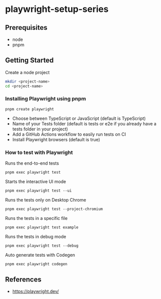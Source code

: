 # playwright-setup-series

## Prerequisites

- node
- pnpm

## Getting Started

Create a node project

``` bash
mkdir <project-name>
cd <project-name>
```

### Installing Playwright using pnpm

`pnpm create playwright`

- Choose between TypeScript or JavaScript (default is TypeScript)
- Name of your Tests folder (default is tests or e2e if you already have a tests folder in your project)
- Add a GitHub Actions workflow to easily run tests on CI
- Install Playwright browsers (default is true)

### How to test with Playwright

Runs the end-to-end tests

`pnpm exec playwright test`

Starts the interactive UI mode

`pnpm exec playwright test --ui`

Runs the tests only on Desktop Chrome

`pnpm exec playwright test --project-chromium`

Runs the tests in a specific file

`pnpm exec playwright test example`

Runs the tests in debug mode

`pnpm exec playwright test --debug`

Auto generate tests with Codegen

`pnpm exec playwright codegen`

## References

- <https://playwright.dev/>
